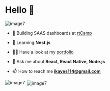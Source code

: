 <h1>Hello 👋</h1>

<p align="left"> <img src="https://komarev.com/ghpvc/?username=image7&label=Profile%20views&color=0e75b6&style=flat" alt="image7" /> </p>

- 🔭 Building SAAS dashboards at [rtCamp](https://rtcamp.com/)

- 🌱 Learning **Nest.js**

- 👨‍💻 Have a look at my [portfolio](https://ibnulkayes.com/)

- 💬 Ask me about **React, React Native, Node.js**

- 📫 How to reach me **ikayes114@gmail.com**


<p><img align="left" src="https://github-readme-stats.vercel.app/api/top-langs?username=image7&show_icons=true&locale=en" alt="image7" /></p>

<p>&nbsp;<img align="center" src="https://github-readme-stats.vercel.app/api?username=image7&show_icons=true&locale=en&count_private=true" alt="image7" /></p>
